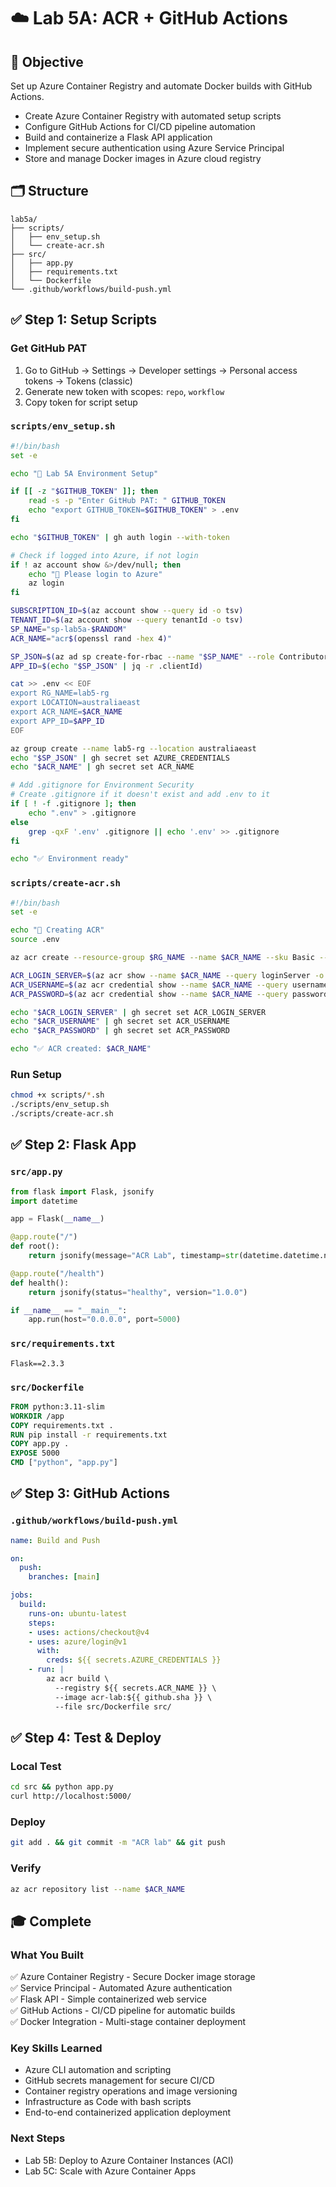 # ☁️ Lab 5A: ACR + GitHub Actions

## 🎯 Objective
Set up Azure Container Registry and automate Docker builds with GitHub Actions.

- Create Azure Container Registry with automated setup scripts
- Configure GitHub Actions for CI/CD pipeline automation
- Build and containerize a Flask API application
- Implement secure authentication using Azure Service Principal
- Store and manage Docker images in Azure cloud registry

## 🗂 Structure
```
lab5a/
├── scripts/
│   ├── env_setup.sh
│   └── create-acr.sh
├── src/
│   ├── app.py
│   ├── requirements.txt
│   └── Dockerfile
└── .github/workflows/build-push.yml
```

## ✅ Step 1: Setup Scripts

### Get GitHub PAT
1. Go to GitHub → Settings → Developer settings → Personal access tokens → Tokens (classic)
2. Generate new token with scopes: `repo`, `workflow`
3. Copy token for script setup

### `scripts/env_setup.sh`
```bash
#!/bin/bash
set -e

echo "🔧 Lab 5A Environment Setup"

if [[ -z "$GITHUB_TOKEN" ]]; then
    read -s -p "Enter GitHub PAT: " GITHUB_TOKEN
    echo "export GITHUB_TOKEN=$GITHUB_TOKEN" > .env
fi

echo "$GITHUB_TOKEN" | gh auth login --with-token

# Check if logged into Azure, if not login
if ! az account show &>/dev/null; then
    echo "🔐 Please login to Azure"
    az login
fi

SUBSCRIPTION_ID=$(az account show --query id -o tsv)
TENANT_ID=$(az account show --query tenantId -o tsv)
SP_NAME="sp-lab5a-$RANDOM"
ACR_NAME="acr$(openssl rand -hex 4)"

SP_JSON=$(az ad sp create-for-rbac --name "$SP_NAME" --role Contributor --sdk-auth)
APP_ID=$(echo "$SP_JSON" | jq -r .clientId)

cat >> .env << EOF
export RG_NAME=lab5-rg
export LOCATION=australiaeast
export ACR_NAME=$ACR_NAME
export APP_ID=$APP_ID
EOF

az group create --name lab5-rg --location australiaeast
echo "$SP_JSON" | gh secret set AZURE_CREDENTIALS
echo "$ACR_NAME" | gh secret set ACR_NAME

# Add .gitignore for Environment Security
# Create .gitignore if it doesn't exist and add .env to it
if [ ! -f .gitignore ]; then
    echo ".env" > .gitignore
else
    grep -qxF '.env' .gitignore || echo '.env' >> .gitignore
fi

echo "✅ Environment ready"
```

### `scripts/create-acr.sh`
```bash
#!/bin/bash
set -e

echo "🐳 Creating ACR"
source .env

az acr create --resource-group $RG_NAME --name $ACR_NAME --sku Basic --admin-enabled true

ACR_LOGIN_SERVER=$(az acr show --name $ACR_NAME --query loginServer -o tsv)
ACR_USERNAME=$(az acr credential show --name $ACR_NAME --query username -o tsv)
ACR_PASSWORD=$(az acr credential show --name $ACR_NAME --query passwords[0].value -o tsv)

echo "$ACR_LOGIN_SERVER" | gh secret set ACR_LOGIN_SERVER
echo "$ACR_USERNAME" | gh secret set ACR_USERNAME
echo "$ACR_PASSWORD" | gh secret set ACR_PASSWORD

echo "✅ ACR created: $ACR_NAME"
```

### Run Setup
```bash
chmod +x scripts/*.sh
./scripts/env_setup.sh
./scripts/create-acr.sh
```

## ✅ Step 2: Flask App

### `src/app.py`
```python
from flask import Flask, jsonify
import datetime

app = Flask(__name__)

@app.route("/")
def root():
    return jsonify(message="ACR Lab", timestamp=str(datetime.datetime.now()))

@app.route("/health")
def health():
    return jsonify(status="healthy", version="1.0.0")

if __name__ == "__main__":
    app.run(host="0.0.0.0", port=5000)
```

### `src/requirements.txt`
```
Flask==2.3.3
```

### `src/Dockerfile`
```dockerfile
FROM python:3.11-slim
WORKDIR /app
COPY requirements.txt .
RUN pip install -r requirements.txt
COPY app.py .
EXPOSE 5000
CMD ["python", "app.py"]
```

## ✅ Step 3: GitHub Actions

### `.github/workflows/build-push.yml`
```yaml
name: Build and Push

on:
  push:
    branches: [main]

jobs:
  build:
    runs-on: ubuntu-latest
    steps:
    - uses: actions/checkout@v4
    - uses: azure/login@v1
      with:
        creds: ${{ secrets.AZURE_CREDENTIALS }}
    - run: |
        az acr build \
          --registry ${{ secrets.ACR_NAME }} \
          --image acr-lab:${{ github.sha }} \
          --file src/Dockerfile src/
```

## ✅ Step 4: Test & Deploy

### Local Test
```bash
cd src && python app.py
curl http://localhost:5000/
```

### Deploy
```bash
git add . && git commit -m "ACR lab" && git push
```

### Verify
```bash
az acr repository list --name $ACR_NAME
```

## 🎓 Complete

### What You Built
✅ Azure Container Registry - Secure Docker image storage  
✅ Service Principal - Automated Azure authentication  
✅ Flask API - Simple containerized web service  
✅ GitHub Actions - CI/CD pipeline for automatic builds  
✅ Docker Integration - Multi-stage container deployment  

### Key Skills Learned
- Azure CLI automation and scripting
- GitHub secrets management for secure CI/CD
- Container registry operations and image versioning
- Infrastructure as Code with bash scripts
- End-to-end containerized application deployment

### Next Steps
- Lab 5B: Deploy to Azure Container Instances (ACI)
- Lab 5C: Scale with Azure Container Apps
